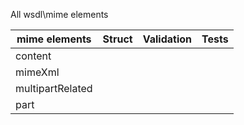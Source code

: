 All wsdl\mime elements

| mime elements | Struct | Validation | Tests |
| ------------- | ------ | ---------- | ----- |
| content
| mimeXml
| multipartRelated
| part

